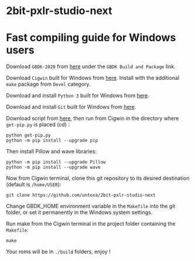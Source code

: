 # 2bit-pxlr-studio-next

# Fast compiling guide for Windows users 


Download `GBDK-2020` from [here](https://github.com/gbdk-2020/gbdk-2020/actions) under the `GBDK Build and Package` link.

Download `Cigwin` built for Windows from [here](https://www.cygwin.com/).
Install with the additional `make` package from `Devel` category.

Download and install `Python 3` built for Windows from [here](https://www.python.org/downloads/).

Download and install `Git` built for Windows from [here](https://git-scm.com/download/win).

Download script from [here](https://bootstrap.pypa.io/get-pip.py), then run from Cigwin in the directory where `get-pip.py` is placed (cd) :

    python get-pip.py
    python -m pip install --upgrade pip

Then install Pillow and wave libraries: 

    python -m pip install --upgrade Pillow
    python -m pip install --upgrade wave

Now from Cigwin terminal, clone this git repository to its desired destination (default is `/home/USER`): 

    git clone https://github.com/untoxa/2bit-pxlr-studio-next

Change GBDK_HOME environment variable in the `Makefile` into the git folder, or set it permanently in the Windows system settings.

Run make from the Cigwin terminal in the project folder containing the `Makefile`: 

    make

Your roms will be in `./build` folders, enjoy ! 
